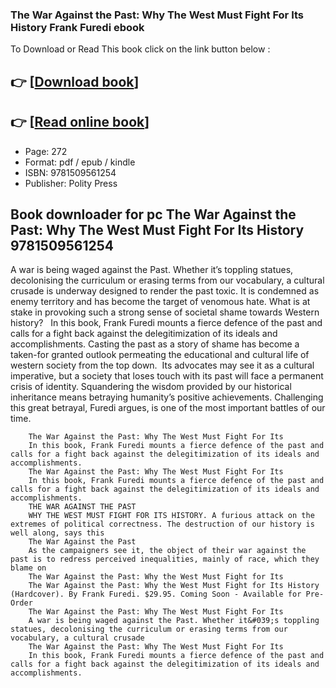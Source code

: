 ### The War Against the Past: Why The West Must Fight For Its History Frank Furedi ebook

To Download or Read This book click on the link button below :

## 👉  [**[Download book](http://filesbooks.info/download.php?group=book&from=github.com&id=722045&lnk=1079 "Download book")**]

## 👉  [**[Read online book](http://filesbooks.info/download.php?group=book&from=github.com&id=722045&lnk=1079 "Read online book")**]


* Page: 272
* Format: pdf / epub / kindle
* ISBN: 9781509561254
* Publisher: Polity Press



## Book downloader for pc The War Against the Past: Why The West Must Fight For Its History 9781509561254



A war is being waged against the Past. Whether it’s toppling statues, decolonising the curriculum or erasing terms from our vocabulary, a cultural crusade is underway designed to render the past toxic. It is condemned as enemy territory and has become the target of venomous hate. What is at stake in provoking such a strong sense of societal shame towards Western history?
  
 In this book, Frank Furedi mounts a fierce defence of the past and calls for a fight back against the delegitimization of its ideals and accomplishments. Casting the past as a story of shame has become a taken-for granted outlook permeating the educational and cultural life of western society from the top down.  Its advocates may see it as a cultural imperative, but a society that loses touch with its past will face a permanent crisis of identity. Squandering the wisdom provided by our historical inheritance means betraying humanity’s positive achievements. Challenging this great betrayal, Furedi argues, is one of the most important battles of our time.


        The War Against the Past: Why The West Must Fight For Its
        In this book, Frank Furedi mounts a fierce defence of the past and calls for a fight back against the delegitimization of its ideals and accomplishments.
        The War Against the Past: Why The West Must Fight For Its
        In this book, Frank Furedi mounts a fierce defence of the past and calls for a fight back against the delegitimization of its ideals and accomplishments.
        THE WAR AGAINST THE PAST
        WHY THE WEST MUST FIGHT FOR ITS HISTORY. A furious attack on the extremes of political correctness. The destruction of our history is well along, says this 
        The War Against the Past
        As the campaigners see it, the object of their war against the past is to redress perceived inequalities, mainly of race, which they blame on 
        The War Against the Past: Why the West Must Fight for Its
        The War Against the Past: Why the West Must Fight for Its History (Hardcover). By Frank Furedi. $29.95. Coming Soon - Available for Pre-Order 
        The War Against the Past: Why The West Must Fight For Its
        A war is being waged against the Past. Whether it&#039;s toppling statues, decolonising the curriculum or erasing terms from our vocabulary, a cultural crusade 
        The War Against the Past: Why The West Must Fight For Its
        In this book, Frank Furedi mounts a fierce defence of the past and calls for a fight back against the delegitimization of its ideals and accomplishments.
    




